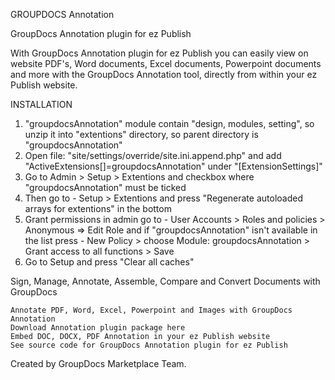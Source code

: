 GROUPDOCS Annotation

GroupDocs Annotation plugin for ez Publish

With GroupDocs Annotation plugin for ez Publish you can easily view on website PDF's, Word documents, Excel documents, Powerpoint documents and more with the GroupDocs Annotation tool, directly from within your ez Publish website.


INSTALLATION

1. "groupdocsAnnotation" module contain "design, modules, setting", so unzip it into "extentions" directory, so parent directory is "groupdocsAnnotation"
2. Open file: "site/settings/override/site.ini.append.php" and add "ActiveExtensions[]=groupdocsAnnotation" under "[ExtensionSettings]"
3. Go to Admin > Setup > Extentions and checkbox where "groupdocsAnnotation" must be ticked
4. Then go to - Setup > Extentions and press "Regenerate autoloaded arrays for extentions" in the bottom
5. Grant permissions in admin go to - User Accounts > Roles and policies > Anonymous => Edit Role and if "groupdocsAnnotation" isn't available in the list press - New Policy > choose Module: groupdocsAnnotation > Grant access to all functions > Save
6. Go to Setup and press "Clear all caches"

Sign, Manage, Annotate, Assemble, Compare and Convert Documents with GroupDocs

    Annotate PDF, Word, Excel, Powerpoint and Images with GroupDocs Annotation
    Download Annotation plugin package here
    Embed DOC, DOCX, PDF Annotation in your ez Publish website
    See source code for GroupDocs Annotation plugin for ez Publish

Created by GroupDocs Marketplace Team.